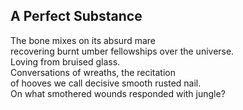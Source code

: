 A Perfect Substance
-------------------
The bone mixes on its absurd mare  
recovering burnt umber fellowships over the universe.  
Loving from bruised glass.  
Conversations of wreaths, the recitation  
of hooves we call decisive smooth rusted nail.  
On what smothered wounds responded with jungle?  
